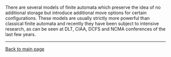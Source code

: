 There are several models of finite automata which preserve the idea of no additional storage but introduce additional move options for certain configurations. 
These models are usually strictly more powerful than classical finite automata and recently they have been subject to intensive research, 
as can be seen at DLT, CIAA, DCFS and NCMA conferences of the last few years.


___
[Back to main page](https://github.com/szfazekas/szfazekas)
